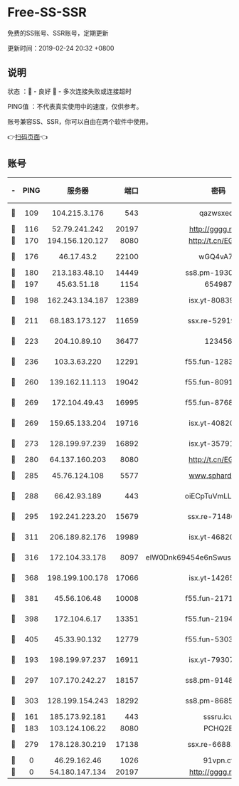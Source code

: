 # Free-SS-SSR

免费的SS账号、SSR账号，定期更新

更新时间：2019-02-24 20:32 +0800

## 说明

状态     ：🙂 - 良好 🙁 - 多次连接失败或连接超时

PING值   ：不代表真实使用中的速度，仅供参考。

账号兼容SS、SSR，你可以自由在两个软件中使用。

👉[扫码页面](https://liesauer.github.io/free-ss-ssr.github.io/)👈

## 账号

|-|PING|服务器|端口|密码|加密方式|区域|
|:----:|:----:|:-----:|-----:|:----:|:----:|:----:|
|🙂|109|104.215.3.176|543|qazwsxedc|aes-256-gcm|JP|
|🙂|116|52.79.241.242|20197|http://gggg.rocks|chacha20|KR|
|🙂|170|194.156.120.127|8080|http://t.cn/EGJIyrl|rc4-md5|RU|
|🙂|176|46.17.43.2|22100|wGQ4vA7D|aes-256-gcm|RU|
|🙂|180|213.183.48.10|14449|ss8.pm-19302630|rc4-md5|RU|
|🙂|197|45.63.51.18|1154|654987|chacha20|US|
|🙂|198|162.243.134.187|12389|isx.yt-80839009|aes-256-cfb|US|
|🙂|211|68.183.173.127|11659|ssx.re-52919740|aes-256-cfb|US|
|🙂|223|204.10.89.10|36477|123456|aes-256-cfb|US|
|🙂|236|103.3.63.220|12291|f55.fun-12834026|aes-256-cfb|SG|
|🙂|260|139.162.11.113|19042|f55.fun-80913463|aes-256-cfb|SG|
|🙂|269|172.104.49.43|16995|f55.fun-87684540|aes-256-cfb|SG|
|🙂|269|159.65.133.204|19716|isx.yt-40820424|aes-256-cfb|SG|
|🙂|273|128.199.97.239|16892|isx.yt-35791266|aes-256-cfb|SG|
|🙂|280|64.137.160.203|8080|http://t.cn/EGJIyrl|rc4-md5|CA|
|🙂|285|45.76.124.108|5577|www.sphard.com|aes-256-cfb|AU|
|🙂|288|66.42.93.189|443|oiECpTuVmLLxk4Ts|aes-256-cfb|US|
|🙂|295|192.241.223.20|15679|ssx.re-71480022|aes-256-cfb|US|
|🙂|311|206.189.82.176|19989|isx.yt-46820019|aes-256-cfb|SG|
|🙂|316|172.104.33.178|8097|eIW0Dnk69454e6nSwuspv9DmS201tQ0D|aes-256-cfb|SG|
|🙂|368|198.199.100.178|17066|isx.yt-14265222|aes-256-cfb|US|
|🙂|381|45.56.106.48|10008|f55.fun-21710471|aes-256-cfb|US|
|🙂|398|172.104.6.17|13351|f55.fun-21946143|aes-256-cfb|US|
|🙂|405|45.33.90.132|12779|f55.fun-53037025|aes-256-cfb|US|
|🙂|193|198.199.97.237|16911|isx.yt-79307511|aes-256-cfb|US|
|🙂|297|107.170.242.27|18157|ss8.pm-91485344|aes-256-cfb|US|
|🙂|303|128.199.154.243|18292|ss8.pm-86852078|aes-256-cfb|SG|
|🙁|161|185.173.92.181|443|sssru.icu|rc4-md5|RU|
|🙁|183|103.124.106.22|8080|PCHQ2E|rc4-md5|US|
|🙁|279|178.128.30.219|17138|ssx.re-66881258|aes-256-cfb|SG|
|🙁|0|46.29.162.46|1026|91vpn.cf|rc4-md5|RU|
|🙁|0|54.180.147.134|20197|http://gggg.rocks|chacha20|KR|
